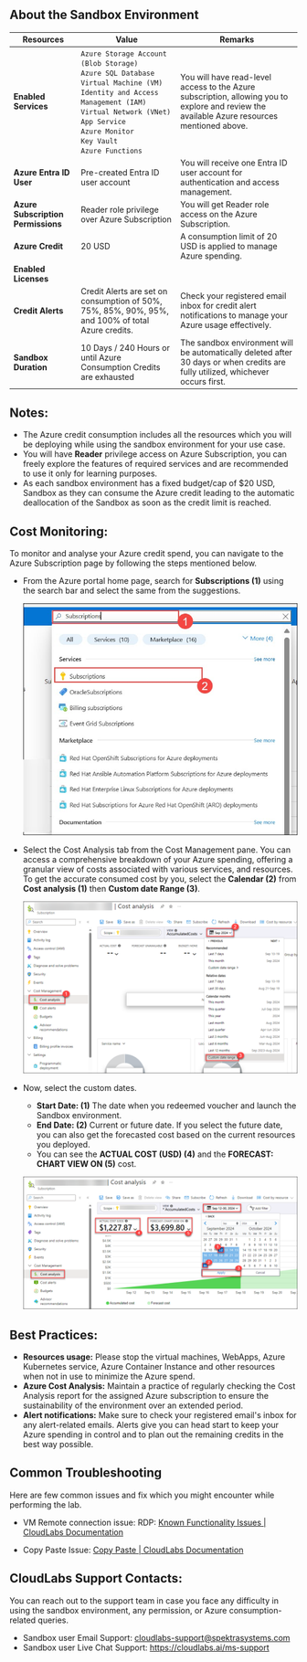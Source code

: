 ## About the Sandbox Environment

| Resources | Value | Remarks |
| --- | --- | --- |
| **Enabled Services** | `Azure Storage Account (Blob Storage)` <br> `Azure SQL Database` <br> `Virtual Machine (VM)` <br> `Identity and Access Management (IAM)` <br> `Virtual Network (VNet)` <br> `App Service` <br> `Azure Monitor` <br> `Key Vault` <br> `Azure Functions` | You will have read-level access to the Azure subscription, allowing you to explore and review the available Azure resources mentioned above. |
| **Azure Entra ID User** | Pre-created Entra ID user account | You will receive one Entra ID user account for authentication and access management. |
| **Azure Subscription Permissions** | Reader role privilege over Azure Subscription | You will get Reader role access on the Azure Subscription. |
| **Azure Credit** | 20 USD | A consumption limit of 20 USD is applied to manage Azure spending. |
| **Enabled Licenses** |  |
| **Credit Alerts** | Credit Alerts are set on consumption of 50%, 75%, 85%, 90%, 95%, and 100% of total Azure credits. | Check your registered email inbox for credit alert notifications to manage your Azure usage effectively. |
| **Sandbox Duration** | 10 Days / 240 Hours or until Azure Consumption Credits are exhausted | The sandbox environment will be automatically deleted after 30 days or when credits are fully utilized, whichever occurs first. |


## Notes:
* The Azure credit consumption includes all the resources which you will be deploying while using the sandbox environment for your use case. 
* You will have **Reader** privilege access on Azure Subscription, you can freely explore the features of required services and are recommended to use it only for learning purposes. 
* As each sandbox environment has a fixed budget/cap of $20 USD, Sandbox as they can consume the Azure credit leading to the automatic deallocation of the Sandbox as soon as the credit limit is reached.  

## Cost Monitoring:
To monitor and analyse your Azure credit spend, you can navigate to the Azure Subscription page by following the steps mentioned below.
+ From the Azure portal home page, search for **Subscriptions (1)** using the search bar and select the same from the suggestions.
  
  ![](media/subscription-01.jpg)
  
+ Select the Cost Analysis tab from the Cost Management pane. You can access a comprehensive breakdown of your Azure spending, offering a granular view of costs associated with various services, and resources. To get the accurate consumed cost by you, select the **Calendar (2)** from **Cost analysis (1)**  then **Custom date Range (3)**.

   ![](media/costanlysis.png)

+ Now, select the custom dates.
    + **Start Date: (1)** The date when you redeemed voucher and launch the Sandbox environment.
    + **End Date: (2)** Current or future date. If you select the future date, you can also get the forecasted cost based on the current resources you deployed.
    + You can see the **ACTUAL COST (USD) (4)** and the **FORECAST: CHART VIEW ON (5)** cost.

   ![](media/costanylysis-02.png)

## Best Practices:
+ **Resources usage:** Please stop the virtual machines, WebApps, Azure Kubernetes service, Azure Container Instance and other resources when not in use to minimize the Azure spend.
+ **Azure Cost Analysis:** Maintain a practice of regularly checking the Cost Analysis report for the assigned Azure subscription to ensure the sustainability of the environment over an extended period.
+ **Alert notifications:** Make sure to check your registered email's inbox for any alert-related emails. Alerts give you can head start to keep your Azure spending in control and to plan out the remaining credits in the best way possible.

## Common Troubleshooting

Here are few common issues and fix which you might encounter while performing the lab.

- VM Remote connection issue: RDP: [Known Functionality Issues | CloudLabs Documentation](https://docs.cloudlabs.ai/Learner/Troubleshooting/RDP/)

- Copy Paste Issue: [Copy Paste | CloudLabs Documentation](https://docs.cloudlabs.ai/Learner/Troubleshooting/CopyPaste/)

## CloudLabs Support Contacts:
You can reach out to the support team in case you face any difficulty in using the sandbox environment, any permission, or Azure consumption-related queries.

* Sandbox user Email Support:  cloudlabs-support@spektrasystems.com
* Sandbox user Live Chat Support: https://cloudlabs.ai/ms-support



